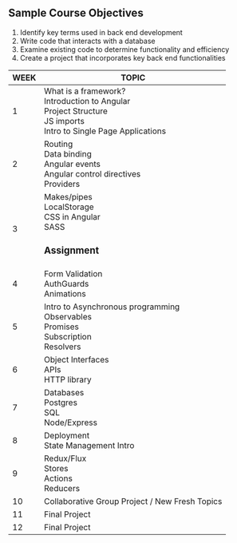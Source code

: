 ## Sample Course Objectives

1. Identify key terms used in back end development
2.	Write code that interacts with a database
3.	Examine existing code to determine functionality and efficiency
4.	Create a project that incorporates key back end functionalities

| WEEK | TOPIC                                                                             |
|------|-----------------------------------------------------------------------------------|
| 1    | What is a framework? <br> Introduction to Angular <br> Project Structure <br> JS imports <br> Intro to Single Page Applications |
| 2    |  Routing <br> Data binding <br> Angular events <br> Angular control directives <br> Providers |
| 3    |  Makes/pipes <br> LocalStorage <br> CSS in Angular <br> SASS <h3><b> Assignment </b></h3> |
| 4    |  Form Validation <br> AuthGuards <br>  Animations |
| 5    |  Intro to Asynchronous programming  <br> Observables <br> Promises <br> Subscription <br> Resolvers |
| 6    | Object Interfaces <br> APIs <br> HTTP library |
| 7    | Databases <br> Postgres <br> SQL <br> Node/Express |
| 8    | Deployment <br> State Management Intro |
| 9    | Redux/Flux <br> Stores <br> Actions <br> Reducers |
| 10   | Collaborative Group Project / New Fresh Topics |
| 11   | Final Project |
| 12   | Final Project  |